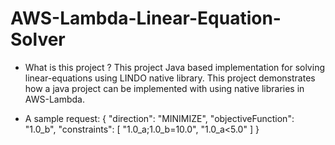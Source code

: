 # AWS-Lambda-Linear-Equation-Solver
* What is this project ?
    This project Java based implementation for solving linear-equations using LINDO native library.
    This project demonstrates how a java project can be implemented with using native libraries in AWS-Lambda.

* A sample request:
{ 
	"direction": "MINIMIZE",
	"objectiveFunction": "1.0_b",
	"constraints": [ 
		"1.0_a;1.0_b=10.0",
		"1.0_a<5.0"
	] 
}
